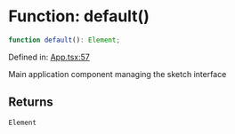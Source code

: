 # Function: default()

```ts
function default(): Element;
```

Defined in: [App.tsx:57](https://github.com/Capstone-Projects-2025-Fall/project-001-sketch2screen/blob/f6427b83281d7a02723fc969f7748696727ec7bf/frontend/src/App/App.tsx#L57)

Main application component managing the sketch interface

## Returns

`Element`
